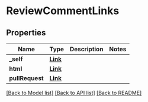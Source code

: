 # ReviewCommentLinks

## Properties
Name | Type | Description | Notes
------------ | ------------- | ------------- | -------------
**_self** | [**Link**](Link.md) |  | 
**html** | [**Link**](Link.md) |  | 
**pullRequest** | [**Link**](Link.md) |  | 

[[Back to Model list]](../README.md#documentation-for-models) [[Back to API list]](../README.md#documentation-for-api-endpoints) [[Back to README]](../README.md)


